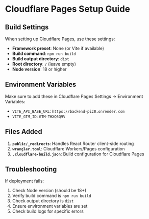 # Cloudflare Pages Setup Guide

## Build Settings

When setting up Cloudflare Pages, use these settings:

- **Framework preset**: None (or Vite if available)
- **Build command**: `npm run build`
- **Build output directory**: `dist`
- **Root directory**: `/` (leave empty)
- **Node version**: 18 or higher

## Environment Variables

Make sure to add these in Cloudflare Pages Settings → Environment Variables:

- `VITE_API_BASE_URL`: `https://backend-piz0.onrender.com`
- `VITE_GTM_ID`: `GTM-THXQ6Q9V`

## Files Added

1. **`public/_redirects`**: Handles React Router client-side routing
2. **`wrangler.toml`**: Cloudflare Workers/Pages configuration
3. **`.cloudflare-build.json`**: Build configuration for Cloudflare Pages

## Troubleshooting

If deployment fails:
1. Check Node version (should be 18+)
2. Verify build command is `npm run build`
3. Check output directory is `dist`
4. Ensure environment variables are set
5. Check build logs for specific errors

